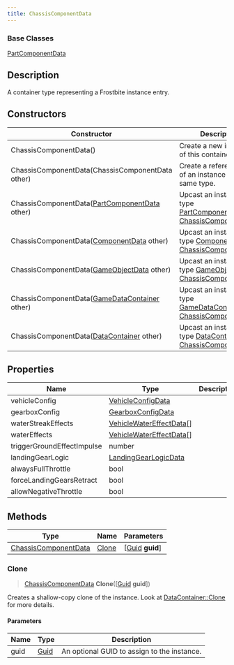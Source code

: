 ```yaml
---
title: ChassisComponentData
---
```

### Base Classes

[PartComponentData](/vext/ref/fb/partcomponentdata/)

## Description

A container type representing a Frostbite instance entry.

## Constructors

| Constructor                                                                     | Description                                                                                                                     |
| ------------------------------------------------------------------------------- | ------------------------------------------------------------------------------------------------------------------------------- |
| ChassisComponentData()                                                          | Create a new instance of this container type.                                                                                   |
| ChassisComponentData(ChassisComponentData other)                                | Create a reference copy of an instance of the same type.                                                                        |
| ChassisComponentData([PartComponentData](/vext/ref/fb/partcomponentdata/) other)              | Upcast an instance of type [PartComponentData](/vext/ref/fb/partcomponentdata/) to [ChassisComponentData](/vext/ref/fb/chassiscomponentdata/).              |
| ChassisComponentData([ComponentData](/vext/ref/fb/componentdata/) other)                      | Upcast an instance of type [ComponentData](/vext/ref/fb/componentdata/) to [ChassisComponentData](/vext/ref/fb/chassiscomponentdata/).                      |
| ChassisComponentData([GameObjectData](/vext/ref/fb/gameobjectdata/) other)                    | Upcast an instance of type [GameObjectData](/vext/ref/fb/gameobjectdata/) to [ChassisComponentData](/vext/ref/fb/chassiscomponentdata/).                    |
| ChassisComponentData([GameDataContainer](/vext/ref/fb/gamedatacontainer/) other)              | Upcast an instance of type [GameDataContainer](/vext/ref/fb/gamedatacontainer/) to [ChassisComponentData](/vext/ref/fb/chassiscomponentdata/).              |
| ChassisComponentData([DataContainer](/vext/ref/shared/class/datacontainer) other) | Upcast an instance of type [DataContainer](/vext/ref/shared/class/datacontainer) to [ChassisComponentData](/vext/ref/fb/chassiscomponentdata/). |

## Properties

| Name                       | Type                                                 | Description |
| -------------------------- | ---------------------------------------------------- | ----------- |
| vehicleConfig              | [VehicleConfigData](/vext/ref/fb/vehicleconfigdata/)               |             |
| gearboxConfig              | [GearboxConfigData](/vext/ref/fb/gearboxconfigdata/)               |             |
| waterStreakEffects         | [VehicleWaterEffectData](/vext/ref/fb/vehiclewatereffectdata/)\[\] |             |
| waterEffects               | [VehicleWaterEffectData](/vext/ref/fb/vehiclewatereffectdata/)\[\] |             |
| triggerGroundEffectImpulse | number                                               |             |
| landingGearLogic           | [LandingGearLogicData](/vext/ref/fb/landinggearlogicdata/)         |             |
| alwaysFullThrottle         | bool                                                 |             |
| forceLandingGearsRetract   | bool                                                 |             |
| allowNegativeThrottle      | bool                                                 |             |

## Methods

| Type                                         | Name            | Parameters                                     |
| -------------------------------------------- | --------------- | ---------------------------------------------- |
| [ChassisComponentData](/vext/ref/fb/chassiscomponentdata/) | [Clone](#clone) | \[[Guid](/vext/ref/shared/class/guid) **guid**\] |

### Clone

> [ChassisComponentData](/vext/ref/fb/chassiscomponentdata/) **Clone**(\[[Guid](/vext/ref/shared/class/guid) **guid**\])

Creates a shallow-copy clone of the instance. Look at [DataContainer::Clone](/vext/ref/shared/class/datacontainer#clone) for more details.

#### Parameters

| Name | Type         | Description                                 |
| ---- | ------------ | ------------------------------------------- |
| guid | [Guid](/vext/ref/shared/class/guid/) | An optional GUID to assign to the instance. |
